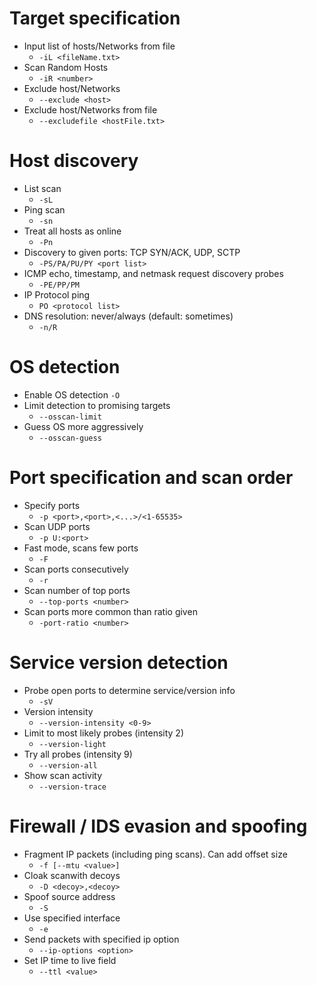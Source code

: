# Target specification

* Input list of hosts/Networks from file
	* `-iL <fileName.txt>`
* Scan Random Hosts
	* `-iR <number>`
* Exclude host/Networks
	* `--exclude <host>`
* Exclude host/Networks from file
	* `--excludefile <hostFile.txt>`

# Host discovery

* List scan
	* `-sL`
* Ping scan
	* `-sn`
* Treat all hosts as online
	* `-Pn`
* Discovery to given ports: TCP SYN/ACK, UDP, SCTP
	* `-PS/PA/PU/PY <port list>`
* ICMP echo, timestamp, and netmask request discovery probes
	* `-PE/PP/PM`
* IP Protocol ping
	* `PO <protocol list>`
* DNS resolution: never/always (default: sometimes)
	* `-n/R`

# OS detection

* Enable OS detection
	`-O`
* Limit detection to promising targets
	* `--osscan-limit`
* Guess OS more aggressively
	* `--osscan-guess`

# Port specification and scan order

* Specify ports
	* `-p <port>,<port>,<...>/<1-65535>`
* Scan UDP ports
	* `-p U:<port>`
* Fast mode, scans few ports
	* `-F`
* Scan ports consecutively
	* `-r`
* Scan number of top ports
	* `--top-ports <number>`
* Scan ports more common than ratio given
	* `-port-ratio <number>`

# Service version detection

* Probe open ports to determine service/version info
	* `-sV`
* Version intensity
	* `--version-intensity <0-9>`
* Limit to most likely probes (intensity 2)
	* `--version-light`
* Try all probes (intensity 9)
	* `--version-all`
* Show scan activity
	* `--version-trace`
# Firewall / IDS evasion and spoofing
* Fragment IP packets (including ping scans). Can add offset size
	* `-f [--mtu <value>]`
* Cloak scanwith decoys
	* `-D <decoy>,<decoy>`
* Spoof source address
	* `-S`
* Use specified interface
	* `-e`
* Send packets with specified ip option
	* `--ip-options <option>`
* Set IP time to live field
	* `--ttl <value>`

